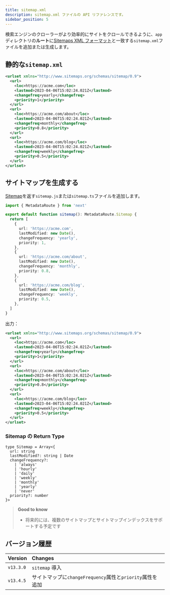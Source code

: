 ```yaml
---
title: sitemap.xml
description: sitemap.xml ファイルの API リファレンスです。
sidebar_position: 5
---
```


検索エンジンのクローラーがより効率的にサイトをクロールできるように、`app`ディレクトリの**ルート**に[Sitemaps XML フォーマット](https://www.sitemaps.org/protocol.html)と一致する`sitemap.xml`ファイルを追加または生成します。

## 静的な`sitemap.xml`

```xml title="app/sitemap.xml"
<urlset xmlns="http://www.sitemaps.org/schemas/sitemap/0.9">
  <url>
    <loc>https://acme.com</loc>
    <lastmod>2023-04-06T15:02:24.021Z</lastmod>
    <changefreq>yearly</changefreq>
    <priority>1</priority>
  </url>
  <url>
    <loc>https://acme.com/about</loc>
    <lastmod>2023-04-06T15:02:24.021Z</lastmod>
    <changefreq>monthly</changefreq>
    <priority>0.8</priority>
  </url>
  <url>
    <loc>https://acme.com/blog</loc>
    <lastmod>2023-04-06T15:02:24.021Z</lastmod>
    <changefreq>weekly</changefreq>
    <priority>0.5</priority>
  </url>
</urlset>
```

## サイトマップを生成する

[Sitemap](#sitemap-の-return-type)を返す`sitemap.js`または`sitemap.ts`ファイルを追加します。

```ts title="app/sitemap.ts"
import { MetadataRoute } from 'next'

export default function sitemap(): MetadataRoute.Sitemap {
  return [
    {
      url: 'https://acme.com',
      lastModified: new Date(),
      changeFrequency: 'yearly',
      priority: 1,
    },
    {
      url: 'https://acme.com/about',
      lastModified: new Date(),
      changeFrequency: 'monthly',
      priority: 0.8,
    },
    {
      url: 'https://acme.com/blog',
      lastModified: new Date(),
      changeFrequency: 'weekly',
      priority: 0.5,
    },
  ]
}
```

出力：

```xml title="acme.com/sitemap.xml
<urlset xmlns="http://www.sitemaps.org/schemas/sitemap/0.9">
  <url>
    <loc>https://acme.com</loc>
    <lastmod>2023-04-06T15:02:24.021Z</lastmod>
    <changefreq>yearly</changefreq>
    <priority>1</priority>
  </url>
  <url>
    <loc>https://acme.com/about</loc>
    <lastmod>2023-04-06T15:02:24.021Z</lastmod>
    <changefreq>monthly</changefreq>
    <priority>0.8</priority>
  </url>
  <url>
    <loc>https://acme.com/blog</loc>
    <lastmod>2023-04-06T15:02:24.021Z</lastmod>
    <changefreq>weekly</changefreq>
    <priority>0.5</priority>
  </url>
</urlset>
```

### Sitemap の Return Type

```
type Sitemap = Array<{
  url: string
  lastModified?: string | Date
  changeFrequency?:
    | 'always'
    | 'hourly'
    | 'daily'
    | 'weekly'
    | 'monthly'
    | 'yearly'
    | 'never'
  priority?: number
}>
```

> **Good to know**
>
> - 将来的には、複数のサイトマップとサイトマップインデックスをサポートする予定です

## バージョン履歴

| Version   | Changes                                                   |
| :-------- | :-------------------------------------------------------- |
| `v13.3.0` | `sitemap` 導入                                            |
| `v13.4.5` | サイトマップに`changeFrequency`属性と`priority`属性を追加 |
